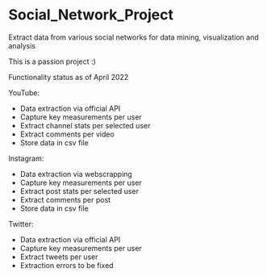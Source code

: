 # Social_Network_Project
Extract data from various social networks for data mining, visualization and analysis

This is a passion project :)

Functionality status as of April 2022

YouTube:
- Data extraction via official API
- Capture key measurements per user
- Extract channel stats per selected user
- Extract comments per video
- Store data in csv file

Instagram:
- Data extraction via webscrapping
- Capture key measurements per user
- Extract post stats per selected user
- Extract comments per post
- Store data in csv file

Twitter:
- Data extraction via official API
- Capture key measurements per user
- Extract tweets per user
- Extraction errors to be fixed

